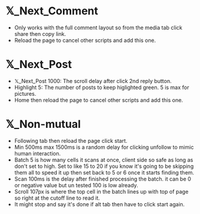 #  𝕏_Next_Comment
- Only works with the full comment layout so from the media tab click share then copy link.
- Reload the page to cancel other scripts and add this one.

#  𝕏_Next_Post
- 𝕏_Next_Post 1000: The scroll delay after click 2nd reply button.
- Highlight 5: The number of posts to keep higlighted green. 5 is max for pictures.
- Home then reload the page to cancel other scripts and add this one.

#  𝕏_Non-mutual
- Following tab then reload the page click start.
- Min 500ms max 1500ms is a random delay for clicking unfollow to mimic human interaction.
- Batch 5 is how many cells it scans at once, client side so safe as long as don't set to high. Set to like 15 to 20 if you know it's going to be skipping them all to speed it up then set back to 5 or 6 once it starts finding them.
- Scan 100ms is the delay after finished processing the batch. it can be 0 or negative value but un tested 100 is low already.
- Scroll 107px is where the top cell in the batch lines up with top of page so right at the cutoff line to read it.
- It might stop and say it's done if alt tab then have to click start again.
